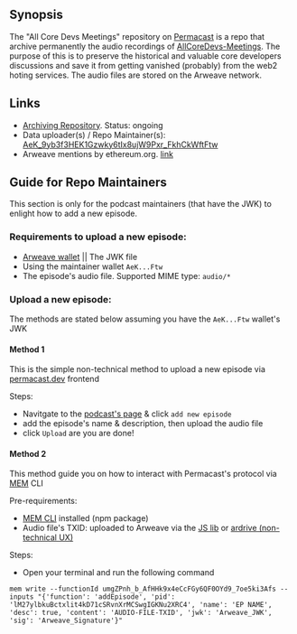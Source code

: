 ## Synopsis
The "All Core Devs Meetings" repository on [Permacast](https://permacast.dev/#/podcasts/Dx0lrz1eCh00Xbfqsfx3IHUU7wmBqI4GiwKthEFBS7k) is a repo that archive permanently the audio recordings of [AllCoreDevs-Meetings](https://github.com/ethereum/pm/tree/master/AllCoreDevs-Meetings). 
The purpose of this is to preserve the historical and valuable core developers discussions and save it from getting vanished (probably) from the web2 hoting services. The audio files are stored on the Arweave network.

## Links
- [Archiving Repository]([https://permacast.dev/#/podcasts/Dx0lrz1eCh00Xbfqsfx3IHUU7wmBqI4GiwKthEFBS7k](https://www.permacast.app/podcast/lM27ylbkuBctxlit4kD71cSRvnXrMCSwgIGKNu2XRC4#start)). Status: ongoing
- Data uploader(s) / Repo Maintainer(s): [AeK_9yb3f3HEK1Gzwky6tIx8ujW9Pxr_FkhCkWftFtw](https://viewblock.io/arweave/address/AeK_9yb3f3HEK1Gzwky6tIx8ujW9Pxr_FkhCkWftFtw)
- Arweave mentions by ethereum.org. [link](https://ethereum.org/en/developers/docs/storage/)

## Guide for Repo Maintainers
This section is only for the podcast maintainers (that have the JWK) to enlight how to add a new episode.

### Requirements to upload a new episode:
- [Arweave wallet](https://arconnect.io) || The JWK file
- Using the maintainer wallet `AeK...Ftw`
- The episode's audio file. Supported MIME type: `audio/*`

### Upload a new episode: 
The methods are stated below assuming you have the `AeK...Ftw` wallet's JWK

#### Method 1
This is the simple non-technical method to upload a new episode via [permacast.dev](https://permacast.app) frontend

Steps:
- Navitgate to the [podcast's page](https://www.permacast.app/podcast/lM27ylbkuBctxlit4kD71cSRvnXrMCSwgIGKNu2XRC4#start) & click `add new episode`
- add the episode's name & description, then upload the audio file
- click `Upload` are you are done! 

#### Method 2
This method guide you on how to interact with Permacast's protocol via [MEM](https://mem.tech) CLI

Pre-requirements:
- [MEM CLI](https://github.com/decentldotland/mem-cli) installed (npm package)
- Audio file's TXID: uploaded to Arweave via the [JS lib](https://github.com/ArweaveTeam/arweave-js) or [ardrive (non-technical UX)](https://ardrive.io)

Steps:

- Open your terminal and run the following command

```
mem write --functionId umgZPnh_b_AfHHk9x4eCcFGy6QF0OYd9_7oe5ki3Afs --inputs "{'function': 'addEpisode', 'pid': 'lM27ylbkuBctxlit4kD71cSRvnXrMCSwgIGKNu2XRC4', 'name': 'EP NAME', 'desc': true, 'content': 'AUDIO-FILE-TXID', 'jwk': 'Arweave_JWK', 'sig': 'Arweave_Signature'}"
```
